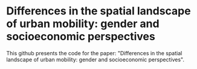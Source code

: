 # Differences in the spatial landscape of urban mobility: gender and socioeconomic perspectives

This github presents the code for the paper: "Differences in the spatial landscape of urban mobility: gender and socioeconomic perspectives".
